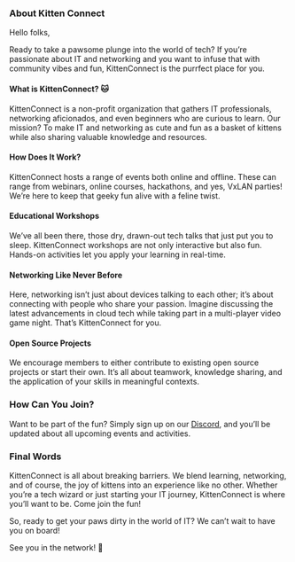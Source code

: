 
### About Kitten Connect

Hello folks,

Ready to take a pawsome plunge into the world of tech? If you’re passionate about IT and networking and you want to infuse that with community vibes and fun, KittenConnect is the purrfect place for you.

#### What is KittenConnect? 🐱

KittenConnect is a non-profit organization that gathers IT professionals, networking aficionados, and even beginners who are curious to learn. Our mission? To make IT and networking as cute and fun as a basket of kittens while also sharing valuable knowledge and resources.

#### How Does It Work?

KittenConnect hosts a range of events both online and offline. These can range from webinars, online courses, hackathons, and yes, VxLAN parties! We’re here to keep that geeky fun alive with a feline twist.

#### Educational Workshops

We’ve all been there, those dry, drawn-out tech talks that just put you to sleep. KittenConnect workshops are not only interactive but also fun. Hands-on activities let you apply your learning in real-time.

#### Networking Like Never Before

Here, networking isn’t just about devices talking to each other; it’s about connecting with people who share your passion. Imagine discussing the latest advancements in cloud tech while taking part in a multi-player video game night. That’s KittenConnect for you.

#### Open Source Projects

We encourage members to either contribute to existing open source projects or start their own. It’s all about teamwork, knowledge sharing, and the application of your skills in meaningful contexts.

### How Can You Join?

Want to be part of the fun? Simply sign up on our [Discord](https://discord.gg/kittenconnect), and you’ll be updated about all upcoming events and activities.

### Final Words

KittenConnect is all about breaking barriers. We blend learning, networking, and of course, the joy of kittens into an experience like no other. Whether you’re a tech wizard or just starting your IT journey, KittenConnect is where you’ll want to be. Come join the fun!

So, ready to get your paws dirty in the world of IT? We can’t wait to have you on board!

See you in the network! 🚀
